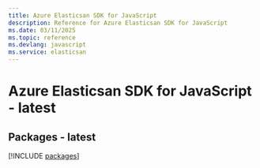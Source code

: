 ```yaml
---
title: Azure Elasticsan SDK for JavaScript
description: Reference for Azure Elasticsan SDK for JavaScript
ms.date: 03/11/2025
ms.topic: reference
ms.devlang: javascript
ms.service: elasticsan
---
```

# Azure Elasticsan SDK for JavaScript - latest
## Packages - latest
[!INCLUDE [packages](elasticsan-index.md)]